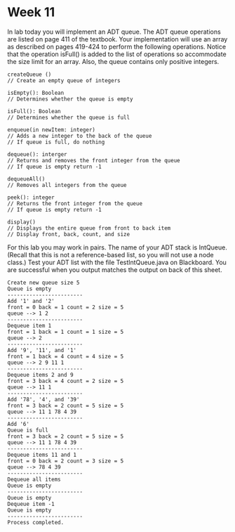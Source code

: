 # Week 11

In lab today you will implement an ADT queue. The ADT queue operations are listed on page 411 of the textbook. Your implementation will use an array as described on pages 419-424 to perform the following operations. Notice that the operation isFull() is added to the list of operations so accommodate the size limit for an array. Also, the queue contains only positive integers.

```
createQueue ()
// Create an empty queue of integers

isEmpty(): Boolean
// Determines whether the queue is empty

isFull(): Boolean
// Determines whether the queue is full

enqueue(in newItem: integer)
// Adds a new integer to the back of the queue
// If queue is full, do nothing

dequeue(): interger
// Returns and removes the front integer from the queue
// If queue is empty return -1

dequeueAll()
// Removes all integers from the queue

peek(): integer
// Returns the front integer from the queue
// If queue is empty return -1

display()
// Displays the entire queue from front to back item
// Display front, back, count, and size
```

For this lab you may work in pairs. The name of your ADT stack is IntQueue. (Recall that this is not a reference-based list, so you will not use a node class.) Test your ADT list with the file TestIntQueue.java on Blackboard. You are successful when you output matches the output on back of this sheet.

```
Create new queue size 5
Queue is empty
------------------------
Add '1' and '2'
front = 0 back = 1 count = 2 size = 5
queue --> 1 2
------------------------
Dequeue item 1
front = 1 back = 1 count = 1 size = 5
queue --> 2
------------------------
Add '9', '11', and '1'
front = 1 back = 4 count = 4 size = 5
queue --> 2 9 11 1
------------------------
Dequeue items 2 and 9
front = 3 back = 4 count = 2 size = 5
queue --> 11 1
------------------------
Add '78', '4', and '39'
front = 3 back = 2 count = 5 size = 5
queue --> 11 1 78 4 39
------------------------
Add '6'
Queue is full
front = 3 back = 2 count = 5 size = 5
queue --> 11 1 78 4 39
------------------------
Dequeue items 11 and 1
front = 0 back = 2 count = 3 size = 5
queue --> 78 4 39
------------------------
Dequeue all items
Queue is empty
------------------------
Queue is empty
Dequeue item -1
Queue is empty
------------------------
Process completed.
```